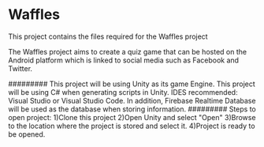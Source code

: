 # Waffles
This project contains the files required for the Waffles project

The Waffles project aims to create a quiz game that can be hosted on the Android platform which is linked to social media such as Facebook and Twitter.

#########
This project will be using Unity as its game Engine.
This project will be using C# when generating scripts in Unity.
IDES recommended: Visual Studio or Visual Studio Code.
In addition, Firebase Realtime Database will be used as the database when storing information.
#########
Steps to open project:
1)Clone this project
2)Open Unity and select "Open"
3)Browse to the location where the project is stored and select it.
4)Project is ready to be opened.

